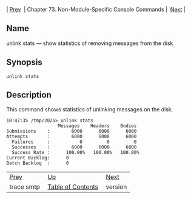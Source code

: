 | [Prev](console_commands.trace_smtp)  | Chapter 73. Non-Module-Specific Console Commands |  [Next](console_commands.version) |

<a name="console_commands.unlink_stats"></a>
## Name

unlink stats — show statistics of removing messages from the disk

## Synopsis

`unlink stats`

<a name="idp11643504"></a>
## Description

This command shows statistics of unlinking messages on the disk.

```
10:47:35 /tmp/2025> unlink stats
                   Messages    Headers    Bodies
Submissions    :        6000      6000      6000
Attempts       :        6000      6000      6000
  Failures     :           0         0         0
  Successes    :        6000      6000      6000
  Success Rate :      100.00%   100.00%   100.00%
Current Backlog:      0
Batch Backlog  :      0
```

|     |     |     |
| --- | --- | --- |
| [Prev](console_commands.trace_smtp)  | [Up](console.cmds.ref) |  [Next](console_commands.version) |
| trace smtp  | [Table of Contents](index) |  version |

